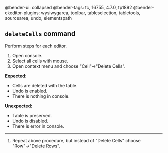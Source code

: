 @bender-ui: collapsed
@bender-tags: tc, 16755, 4.7.0, tp1892
@bender-ckeditor-plugins: wysiwygarea, toolbar, tableselection, tabletools, sourcearea, undo, elementspath

## `deleteCells` command

Perform steps for each editor.

1. Open console.
2. Select all cells with mouse.
3. Open context menu and choose "Cell"→"Delete Cells".

**Expected:**

* Cells are deleted with the table.
* Undo is enabled.
* There is nothing in console.

**Unexpected:**

* Table is preserved.
* Undo is disabled.
* There is error in console.


---

1. Repeat above procedure, but instead of "Delete Cells" choose "Row"→"Delete Rows".
